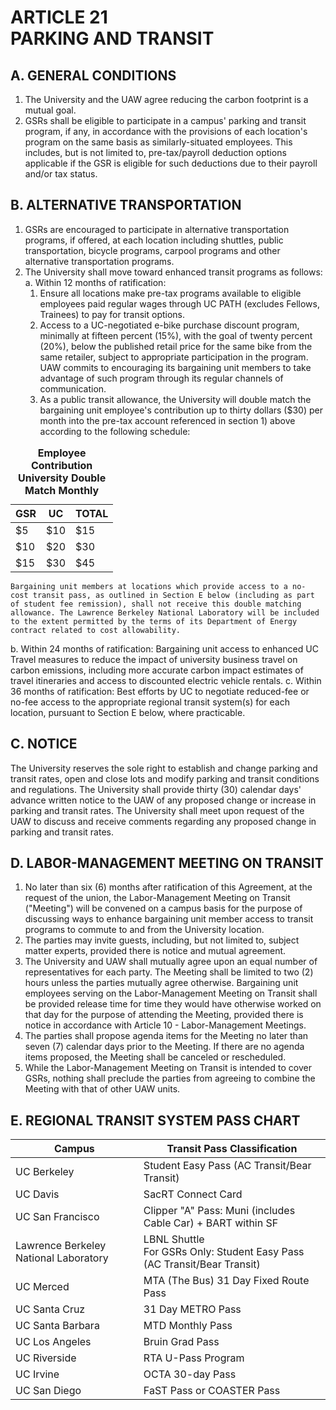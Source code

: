 # ARTICLE 21 <br> PARKING AND TRANSIT 

## A. GENERAL CONDITIONS

1. The University and the UAW agree reducing the carbon footprint is a mutual goal.
2. GSRs shall be eligible to participate in a campus' parking and transit program, if any, in accordance with the provisions of each location's program on the same basis as similarly-situated employees. This includes, but is not limited to, pre-tax/payroll deduction options applicable if the GSR is eligible for such deductions due to their payroll and/or tax status.

## B. ALTERNATIVE TRANSPORTATION

1. GSRs are encouraged to participate in alternative transportation programs, if offered, at each location including shuttles, public transportation, bicycle programs, carpool programs and other alternative transportation programs.
2. The University shall move toward enhanced transit programs as follows:
  a. Within 12 months of ratification:
    1) Ensure all locations make pre-tax programs available to eligible employees paid regular wages through UC PATH (excludes Fellows, Trainees) to pay for transit options.
    2) Access to a UC-negotiated e-bike purchase discount program, minimally at fifteen percent (15%), with the goal of twenty percent (20%), below the published retail price for the same bike from the same retailer, subject to appropriate participation in the program. UAW commits to encouraging its bargaining unit members to take advantage of such program through its regular channels of communication.
    3) As a public transit allowance, the University will double match the bargaining unit employee's contribution up to thirty dollars ($30) per month into the pre-tax account referenced in section 1) above according to the following schedule:
<table>
<caption><b>Employee Contribution University Double Match Monthly</b></caption>
    <thead>
        <tr>
            <th>GSR</th>
            <th>UC</th>
            <th>TOTAL</th>
        </tr>
    </thead>
    <tbody>
        <tr>
            <td>$5</td>
            <td>$10</td>
            <td>$15</td>
        </tr>
        <tr>
            <td>$10</td>
            <td>$20</td>
            <td>$30</td>
        </tr>
        <tr>
            <td>$15</td>
            <td>$30</td>
            <td>$45</td>
        </tr>
    </tbody>
</table>

    Bargaining unit members at locations which provide access to a no- cost transit pass, as outlined in Section E below (including as part of student fee remission), shall not receive this double matching allowance. The Lawrence Berkeley National Laboratory will be included to the extent permitted by the terms of its Department of Energy contract related to cost allowability.
  b. Within 24 months of ratification: Bargaining unit access to enhanced UC Travel measures to reduce the impact of university business travel on carbon emissions, including more accurate carbon impact estimates of travel itineraries and access to discounted electric vehicle rentals.
  c. Within 36 months of ratification: Best efforts by UC to negotiate reduced-fee or no-fee access to the appropriate regional transit system(s) for each location, pursuant to Section E below, where practicable.

## C. NOTICE

The University reserves the sole right to establish and change parking and transit rates, open and close lots and modify parking and transit conditions and regulations. The University shall provide thirty (30) calendar days' advance written notice to the UAW of any proposed change or increase in parking and transit rates. The University shall meet upon request of the UAW to discuss and receive comments regarding any proposed change in parking and transit rates.

## D. LABOR-MANAGEMENT MEETING ON TRANSIT

1. No later than six (6) months after ratification of this Agreement, at the request of the union, the Labor-Management Meeting on Transit ("Meeting") will be convened on a campus basis for the purpose of discussing ways to enhance bargaining unit member access to transit programs to commute to and from the University location.
2. The parties may invite guests, including, but not limited to, subject matter experts, provided there is notice and mutual agreement.
3. The University and UAW shall mutually agree upon an equal number of representatives for each party. The Meeting shall be limited to two (2) hours unless the parties mutually agree otherwise. Bargaining unit employees serving on the Labor-Management Meeting on Transit shall be provided release time for time they would have otherwise worked on that day for the purpose of attending the Meeting, provided there is notice in accordance with Article 10 - Labor-Management Meetings.
4. The parties shall propose agenda items for the Meeting no later than seven (7) calendar days prior to the Meeting. If there are no agenda items proposed, the Meeting shall be canceled or rescheduled.
5. While the Labor-Management Meeting on Transit is intended to cover GSRs, nothing shall preclude the parties from agreeing to combine the Meeting with that of other UAW units.

## E. REGIONAL TRANSIT SYSTEM PASS CHART

<table>
    <thead>
        <tr>
            <th>Campus</th>
            <th>Transit Pass Classification</th>
        </tr>
    </thead>
    <tbody>
        <tr>
            <td>UC Berkeley</td>
            <td>Student Easy Pass (AC Transit/Bear Transit)</td>
        </tr>
        <tr>
            <td>UC Davis</td>
            <td>SacRT Connect Card</td>
        </tr>
        <tr>
            <td>UC San Francisco</td>
            <td>Clipper "A" Pass: Muni (includes Cable Car) + BART within SF</td>
        </tr>
        <tr>
            <td>Lawrence Berkeley National Laboratory</td>
            <td>LBNL Shuttle <br> For GSRs Only: Student Easy Pass (AC Transit/Bear Transit)</td>
        </tr>
        <tr>
            <td>UC Merced</td>
            <td>MTA (The Bus) 31 Day Fixed Route Pass</td>
        </tr>
        <tr>
            <td>UC Santa Cruz</td>
            <td>31 Day METRO Pass</td>
        </tr>
        <tr>
            <td>UC Santa Barbara</td>
            <td>MTD Monthly Pass</td>
        </tr>
        <tr>
            <td>UC Los Angeles</td>
            <td>Bruin Grad Pass</td>
        </tr>
        <tr>
            <td>UC Riverside</td>
            <td>RTA U-Pass Program</td>
        </tr>
        <tr>
            <td>UC Irvine</td>
            <td>OCTA 30-day Pass</td>
        </tr>
        <tr>
            <td>UC San Diego</td>
            <td>FaST Pass or COASTER Pass</td>
        </tr>
    </tbody>
</table>
